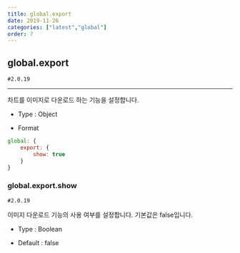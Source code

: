 ```yaml
---
title: global.export
date: 2019-11-26
categories: ["latest","global"]
order: 7
---
```


## global.export

`#2.0.19`

---

차트를 이미지로 다운로드 하는 기능을 설정합니다.


* Type : Object

* Format
```javascript
global: {
	export: {
		show: true
	}
}
```

### global.export.show

`#2.0.19`

이미지 다운로드 기능의 사용 여부를 설정합니다. 기본값은 false입니다.

* Type : Boolean

* Default : false


